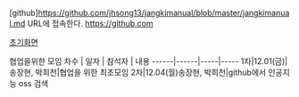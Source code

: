[github]<https://github.com/jhsong13/jangkimanual/blob/master/jangkimanual.md> URL에 접속한다.
<https://github.com>

[초기화면](https://github.com/jhsong13/jangkimanual/blob/master/start.png)
 
 협업을위한 모임
    차수 | 일자 | 참석자 | 내용
    ------|------|-----|-----
    1차|12.01(금)|송장현, 박희천|협업을 위한 최초모임
    2차|12.04(월)송장현, 박희천|github에서 인공지능 oss 검색